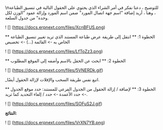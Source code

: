 \nللتوضيح ، دعنا نفكر في أمر الشراء الذي يحتوي على الحقول التالية في تنسيق الطباعة ، وهنا ، أريد إضافة "اسم جهة اتصال المورد" ضمن اسم المورد وإزالة عمود "الوزن لكل وحدة" من جدول السلعة.

! [] (https://docs.erpnext.com/files/XcnBFUS.png)

** الخطوة 1: ** انتقل إلى طريقة عرض طباعة المستند الذي تريد تغيير تنسيق الطباعة الخاص به -> القائمة (...) -> تخصيص

! [] (https://docs.erpnext.com/files/LfToZz3.png)

** الخطوة 2: ** ابحث عن الحقل بالاسم وأضفه إلى الموقع المطلوب

! [] (https://docs.erpnext.com/files/5VNERDk.gif)

_اتبع نفس طريقة السحب والإفلات لإزالة الحقول أيضًا.

** الخطوة 3: ** لإضافة / إزالة الحقول من الجدول الفرعي للمستند: حدد موقع الجدول -> حدد الأعمدة -> حدد / إلغاء التحديد كما تريد.

! [] (https://docs.erpnext.com/files/SOFuS2J.gif)

**النتائج:**

! [] (https://docs.erpnext.com/files/VrXN7YB.png)